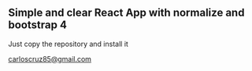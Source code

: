 ## Simple and clear React App with normalize and bootstrap 4

Just copy the repository and install it

carloscruz85@gmail.com
